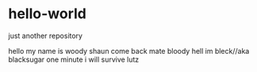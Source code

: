 # hello-world
just another repository

hello my name is woody
shaun come back mate 
bloody hell
im bleck//aka blacksugar
one minute
i will survive lutz
